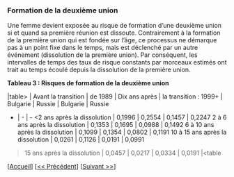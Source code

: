 ### Formation de la deuxième union 

Une femme devient exposée au risque de formation d’une deuxième union si et quand sa première réunion est dissoute. Contrairement à la formation de la première union qui est fondée sur l’âge, ce processus ne démarque pas à un point fixe dans le temps, mais est déclenché par un autre événement (dissolution de la première union). Par conséquent, les intervalles de temps des taux de risque constants par morceaux estimés ont trait au temps écoulé depuis la dissolution de la première union. 

**Tableau 3 : Risques de formation de la deuxième union** 

|table>
                              | Avant la transition | de 1989 | Dix ans après | la transition : 1999+
                              | Bulgarie    | Russie | Bulgarie           | Russie 
- | - | -
<2 ans après la dissolution | 0,1996 | 0,2554 | 0,1457 | 0,2247 
2 à 6 ans après la dissolution | 0,1353 | 0,1695 | 0,0988 | 0,1492 
6 à 10 ans après la dissolution | 0,1099 | 0,1354 | 0,0802 | 0,1191 
10 à 15 ans après la dissolution | 0,0261 | 0,1126 | 0,0191 | 0,0991 
>15 ans après la dissolution | 0,0457 | 0,0217 | 0,0334 | 0,0191 
|<table



[[Accueil](#Home)] [[<< Précédent](#004-First-union-formation)] [[Suivant >>](#006-Union-dissolution)]